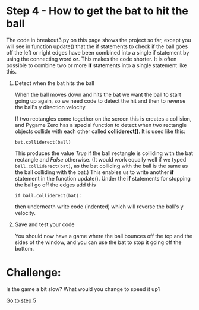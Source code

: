 # Step 4 - How to get the bat to hit the ball

The code in breakout3.py on this page shows the project so far, except you will see in function update() that the if statements to check if the ball goes off the left or right edges have been combined into a single if statement by using the connecting word **or**. This makes the code shorter. It is often possible to combine two or more **if** statements into a single statement like this.

1. Detect when the bat hits the ball

   When the ball moves down and hits the bat we want the ball to start going up again, so we need code to detect the hit and then to reverse the ball's y direction velocity. 

   If two rectangles come together on the screen this is creates a collision, and Pygame Zero has a special function to detect when two rectangle objects collide with each other called **colliderect()**. It is used like this:
   ```
   bat.colliderect(ball)
   ```
   This produces the value *True* if the ball rectangle is colliding with the bat rectangle and *False* otherwise. (It would work equally well if we typed ```ball.colliderect(bat)```, as the bat colliding with the ball is the same as the ball colliding with the bat.) This enables us to write another **if** statement in the function update(). Under the **if** statements for stopping the ball go off the edges add this
   ```
   if ball.colliderect(bat):
   ```
   then underneath write code (indented) which will reverse the ball's y velocity.

2. Save and test your code

   You should now have a game where the ball bounces off the top and the sides of the window, and you can use the bat to stop it going off the bottom.


Challenge:
==========

Is the game a bit slow? What would you change to speed it up?

[Go to step 5](../step05-building_the_blocks)